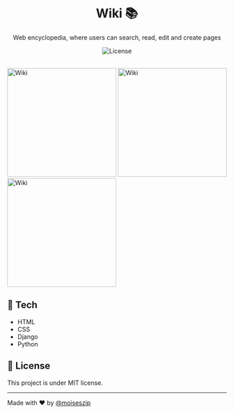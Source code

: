 <h1 align="center"> Wiki 📚 </h1>

<p align="center">
Web encyclopedia, where users can search, read, edit and create pages</p>

<p align="center">
  <img alt="License" src="https://img.shields.io/static/v1?label=license&message=MIT&color=49AA26&labelColor=000000">
</p>

<br>

<img src="https://github.com/user-attachments/assets/89f6ac4e-2bd3-4bab-8082-7740abc5ca69" alt="Wiki" width="250"/>
<img src="https://github.com/user-attachments/assets/8daae33a-a9c0-44a0-95f6-772f82c81890" alt="Wiki" width="250"/>
<img src="https://github.com/user-attachments/assets/1a7dcfee-9609-4ce6-8a51-0b3d5806fd25" alt="Wiki" width="250"/>

<br>

## 🚀 Tech

- HTML
- CSS
- Django
- Python

## 📃 License

This project is under MIT license.

---

Made with ♥ by [@moiseszip](https://www.instagram.com/moiseszip/)
